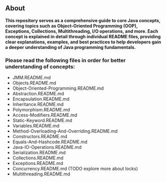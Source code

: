 ## About

**This repository serves as a comprehensive guide to core Java concepts, covering topics such as Object-Oriented
Programming (OOP), Exceptions, Collections, Multithreading, I/O operations, and more. Each concept is explained in
detail through individual README files, providing clear explanations, examples, and best practices to help developers
gain a deeper understanding of Java programming fundamentals.**

### Please read the following files in order for better understanding of concepts:

- JMM.README.md
- Objects.README.md
- Object-Oriented-Programming.README.md
- Abstraction.README.md
- Encapsulation.README.md
- Inheritance.README.md
- Polymorphism.README.md
- Access-Modifiers.README.md
- Static-Keyword.README.md
- Variables.README.md
- Method-Overloading-And-Overriding.README.md
- Constructors.README.md
- Equals-And-Hashcode.README.md
- Java-IO-Operations.README.md
- Serialization.README.md
- Collections.README.md
- Exceptions.README.md
- Concurrency.README.md (TODO explore more about locks)
- Multithreading.README.md
